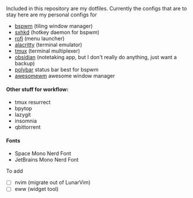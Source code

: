 Included in this repository are my dotfiles. Currently the configs that are to stay here are my personal configs for 
- [bspwm](https://github.com/baskerville/bspwm) (tiling window manager)
- [sxhkd](https://github.com/baskerville/sxhkd) (hotkey daemon for bspwm)
- [rofi](https://github.com/davatorium/rofi) (menu launcher)
- [alacritty](https://github.com/alacritty/alacritty) (terminal emulator)
- [tmux](https://github.com/alacritty/alacritty) (terminal multiplexer)
- [obsidian](https://obsidian.md/) (notetaking app, but I don't really do anything, just want a backup)
- [polybar](https://github.com/polybar/polybar) status bar best for bspwm
- [awesomewm](https://github.com/awesomeWM/awesome) awesome window manager

#### Other stuff for workflow:
- tmux resurrect
- bpytop
- lazygit
- insomnia
- qbittorrent

#### Fonts
- Space Mono Nerd Font
- JetBrains Mono Nerd Font

To add 
- [ ] nvim (migrate out of LunarVim)
- [ ] eww (widget tool)

